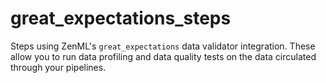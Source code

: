 # great_expectations_steps
Steps using ZenML's `great_expectations` data validator integration. These allow you to run data profiling and data quality tests on the data circulated through your pipelines.
